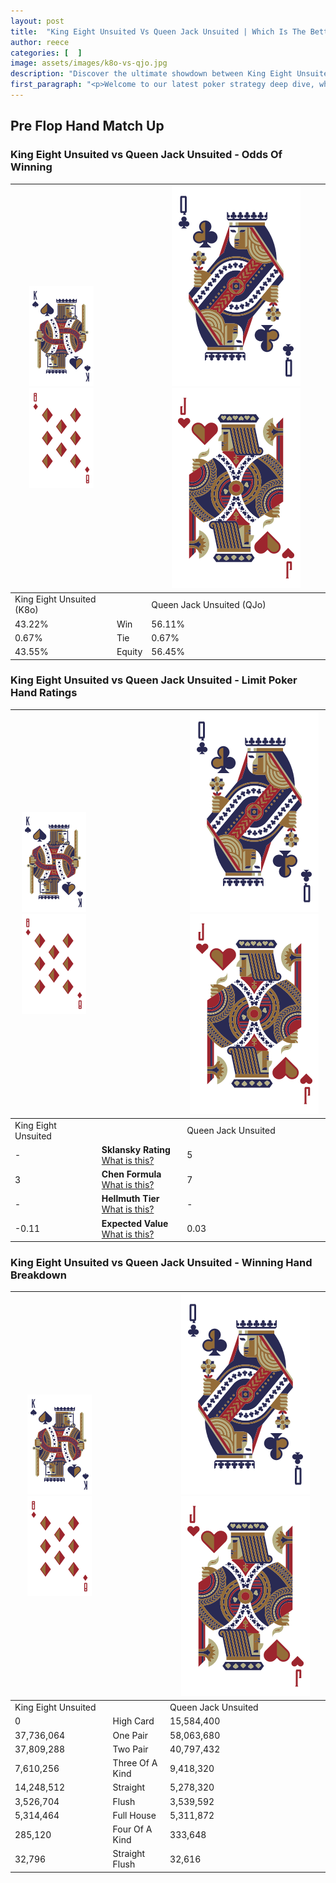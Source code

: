 ```yaml
---
layout: post
title:  "King Eight Unsuited Vs Queen Jack Unsuited | Which Is The Better Hand In Poker? A Complete Guide"
author: reece
categories: [  ]
image: assets/images/k8o-vs-qjo.jpg
description: "Discover the ultimate showdown between King Eight Unsuited and Queen Jack Unsuited in poker! Uncover the odds, strategies, and scenarios where one hand triumphs over the other. Get ready to up your poker game with this thrilling analysis."
first_paragraph: "<p>Welcome to our latest poker strategy deep dive, where we're pitting two distinct hands against each other in a high-stakes showdown: King Eight Unsuited vs Queen Jack Unsuited.</p><p>In the dynamic world of poker, every decision counts, and knowing which hand holds the upper hand is key to your success at the table.</p><p>In this article, we'll dissect these two hands, explore the scenarios where one dominates the other, and equip you with the knowledge to make strategic choices that can tip the odds in your favor.</p><p>Get ready to unravel the intriguing dynamics of these poker hands and elevate your game to new heights.</p>"
---
```




[comment]: # (sp0)

## Pre Flop Hand Match Up

<div class="table hand-ratings" markdown="1"> 



### King Eight Unsuited vs Queen Jack Unsuited - Odds Of Winning


    
| ![image info](assets/images/hand1/K.png) ![image info](assets/images/hand1/8o.png) |  | ![image info](assets/images/hand2/Q.png) ![image info](assets/images/hand2/Jo.png) |
| -------- | -------- | -------- |
| King Eight Unsuited (K8o) |  | Queen Jack Unsuited (QJo) |
| 43.22% | Win | 56.11% |
| 0.67% | Tie | 0.67% |
| 43.55% | Equity | 56.45% |




[comment]: # (sp1)



### King Eight Unsuited vs Queen Jack Unsuited - Limit Poker Hand Ratings


    
| ![image info](assets/images/hand1/K.png) ![image info](assets/images/hand1/8o.png) |  | ![image info](assets/images/hand2/Q.png) ![image info](assets/images/hand2/Jo.png) |
| -------- | -------- | -------- |
| King Eight Unsuited |  | Queen Jack Unsuited |
| - | **Sklansky Rating** [What is this?](/sklansky-rating-explained) | 5 |
| 3 | **Chen Formula** [What is this?](/chen-formula-explained) | 7 |
| - | **Hellmuth Tier** [What is this?](/Hellmuth-tier-explained) | - |
| -0.11 | **Expected Value** [What is this?](/expected-value-explained) | 0.03 |




[comment]: # (sp2)



### King Eight Unsuited vs Queen Jack Unsuited - Winning Hand Breakdown


    
| ![image info](assets/images/hand1/K.png) ![image info](assets/images/hand1/8o.png) |  | ![image info](assets/images/hand2/Q.png) ![image info](assets/images/hand2/Jo.png) |
| -------- | -------- | -------- |
| King Eight Unsuited |  | Queen Jack Unsuited |
| 0 | High Card | 15,584,400 |
| 37,736,064 | One Pair | 58,063,680 |
| 37,809,288 | Two Pair | 40,797,432 |
| 7,610,256 | Three Of A Kind | 9,418,320 |
| 14,248,512 | Straight | 5,278,320 |
| 3,526,704 | Flush | 3,539,592 |
| 5,314,464 | Full House | 5,311,872 |
| 285,120 | Four Of A Kind | 333,648 |
| 32,796 | Straight Flush | 32,616 |




[comment]: # (sp3)



</div>

[comment]: # (sp4)



[comment]: # (sp5)

